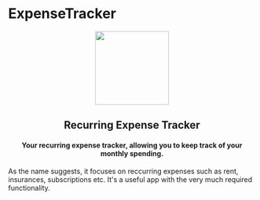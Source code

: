 # ExpenseTracker
<p align="center"><img src="fastlane/metadata/android/en-US/images/icon.png" width="150"></p> 
<h2 align="center"><b>Recurring Expense Tracker</b></h2>
<h4 align="center">Your recurring expense tracker, allowing you to keep track of your monthly spending.
</h4>


As the name suggests, it focuses on reccurring expenses such as rent, insurances, subscriptions etc.
It's a useful app with the very much required functionality.
